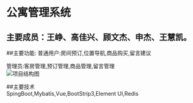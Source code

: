 # 公寓管理系统
## 主要成员：王峥、高佳兴、顾文杰、申杰、王慧凯。

##主要功能:
  普通用户:房间预订,位置导航,商品购买,留言建议  
  
  管理员:客房管理,预订管理,商品管理,留言管理  
  ![项目结构图](https://wx1.sbimg.cn/2020/06/06/d818aa3b271c3890ed02f636693f6b83.jpg)  
  
##主要技术  
SpingBoot,Mybatis,Vue,BootStrip3,Element UI,Redis